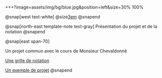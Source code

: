 +++?image=assets/img/bg/blue.jpg&position=left&size=30% 100%

@snap[west text-white]
@size[3em](1.)
@snapend

@snap[north-east template-note text-gray]
Présentation du projet et de la notation
@snapend

@snap[east span-70]

Un projet commun avec le cours de Monsieur Chevaldonné

[Une grille de notation](https://github.com/nicolas63/coursservicesmobiles/blob/Cours2019/Notation.md)

[Un exemple de projet](https://gitlab.iut-clermont.uca.fr/macheval/scoreuruniversel)
@snapend

